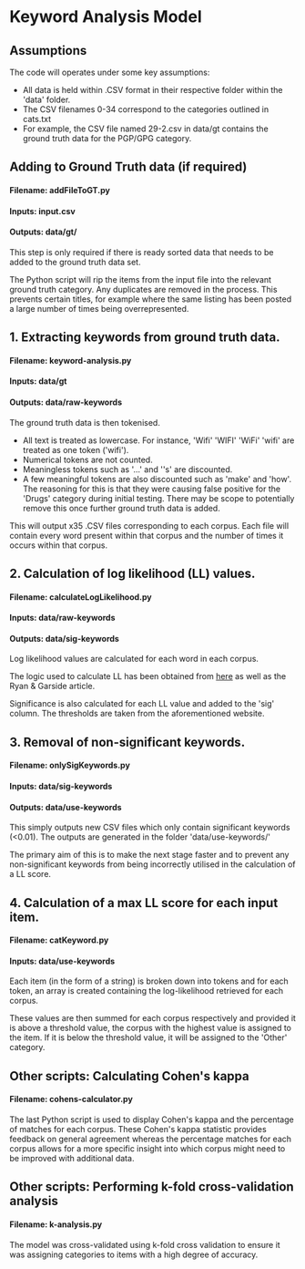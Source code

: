 # Keyword Analysis Model 

## Assumptions
The code will operates under some key assumptions:

- All data is held within .CSV format in their respective folder within the 'data' folder.
- The CSV filenames 0-34 correspond to the categories outlined in cats.txt
- For example, the CSV file named 29-2.csv in data/gt contains the ground truth data for the PGP/GPG category.

## Adding to Ground Truth data (if required)
#### Filename: addFileToGT.py
#### Inputs: input.csv
#### Outputs: data/gt/

This step is only required if there is ready sorted data that needs to be added to the ground truth data set.

The Python script will rip the items from the input file into the relevant ground truth category. Any duplicates are removed in the process. This prevents certain titles, for example where the same listing has been posted a large number of times being overrepresented. 

## 1. Extracting keywords from ground truth data.
#### Filename: keyword-analysis.py
#### Inputs: data/gt
#### Outputs: data/raw-keywords

The ground truth data is then tokenised.

- All text is treated as lowercase. For instance, 'Wifi' 'WIFI' 'WiFi' 'wifi' are treated as one token ('wifi').
- Numerical tokens are not counted.
- Meaningless tokens such as '...' and ''s' are discounted.
- A few meaningful tokens are also discounted such as 'make' and 'how'. The reasoning for this is that they were causing false positive for the 'Drugs' category during initial testing. There may be scope to potentially remove this once further ground truth data is added.

This will output x35 .CSV files corresponding to each corpus. Each file will contain every word present within that corpus and the number of times it occurs within that corpus.

## 2. Calculation of log likelihood (LL) values.
#### Filename: calculateLogLikelihood.py
#### Inputs: data/raw-keywords
#### Outputs: data/sig-keywords
Log likelihood values are calculated for each word in each corpus.

The logic used to calculate LL has been obtained from [here](http://ucrel.lancs.ac.uk/llwizard.html) as well as the Ryan & Garside article.

Significance is also calculated for each LL value and added to the 'sig' column. The thresholds are taken from the aforementioned website.

## 3. Removal of non-significant keywords.
#### Filename: onlySigKeywords.py
#### Inputs: data/sig-keywords
#### Outputs: data/use-keywords
This simply outputs new CSV files which only contain significant keywords (<0.01). The outputs are generated in the folder 'data/use-keywords/'

The primary aim of this is to make the next stage faster and to prevent any non-significant keywords from being incorrectly utilised in the calculation of a LL score.

## 4. Calculation of a max LL score for each input item.
#### Filename: catKeyword.py
#### Inputs: data/use-keywords
Each item (in the form of a string) is broken down into tokens and for each token, an array is created containing the log-likelihood retrieved for each corpus. 

These values are then summed for each corpus respectively and provided it is above a threshold value, the corpus with the highest value is assigned to the item. If it is below the threshold value, it will be assigned to the 'Other' category.

## Other scripts: Calculating Cohen's kappa
#### Filename: cohens-calculator.py
The last Python script is used to display Cohen's kappa and the percentage of matches for each corpus. These Cohen's kappa statistic provides feedback on general agreement whereas the percentage matches for each corpus allows for a more specific insight into which corpus might need to be improved with additional data.

## Other scripts: Performing k-fold cross-validation analysis
#### Filename: k-analysis.py

The model was cross-validated using k-fold cross validation to ensure it was assigning categories to items with a high degree of accuracy.

